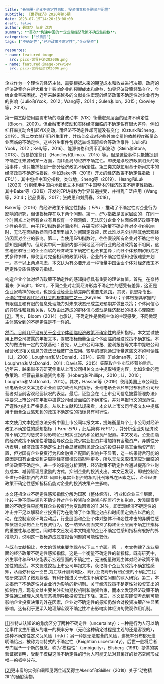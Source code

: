 ```yaml
---
title: "长摘要-企业不确定性感知、投资决策和金融资产配置"
subtitle: 《世界经济》2020年第6期
date: 2023-07-15T14:20:13+08:00
draft: false
author: 聂辉华 阮睿 沈吉
summary: **首次**构建中国的**企业级经济政策不确定性指数**。
categories: ["长摘要"]
tags: ["不确定性","经济政策不确定性","企业投资"]

resources:
- name: featured-image
  src: pics-世界经济202006.png
- name: featured-image-preview
  src: pics-世界经济202006.png
---
```

企业作为一个理性的经济主体，需要根据未来的期望成本和收益进行决策。政府的经济政策会在很大程度上影响企业的预期成本和收益，如果经济政策频繁变化，会给企业带来困扰。近年来越来越多的文献关注宏观的经济政策不确定性对企业行为的影响（Julio和Yook，2012；Wang等，2014；Gulen和Ion，2015；Crowley等，2018）。

第一类文献使用股票市场的隐含波动率（VIX）衡量宏观层面的经济不确定性（Bloom，2009）。但金融市场波动和实体经济面临的不确定性有很大差异，例如杠杆率变动会引起VIX变动，而经济不确定性却可能没有变化（Ozturk和Sheng，2018）。第二类文献利用外生事件，并结合企业对这些外生变量的依赖程度衡量企业面临的不确定性。这些外生事件包括选举或国际峰会等政治事件（Julio和Yook，2012；Kelly等，2016）、能源价格和货币汇率波动（Stein和Stone，2013）、贸易协定签订（Handley和Limao，2015）等。但是这些事件只能捕捉到不确定性来源的某一方面，而非全局的经济不确定性。即使是与经济政策相关的政治事件，也只能捕捉到一部分经济政策不确定性。第三类文献使用基于新闻文本的经济政策不确定性指数，例如Baker等（2016）开发的经济政策不确定性指数（ *EPU* ），其中包括中国分指数。类似地，Sheng等（2019）、Huang和Luk（2020）分别使用中国内地报纸文本构建了中国整体的经济政策不确定性指数。其中Baker等（2016）开发的*EPU*指数为学界普遍接受，并得到广泛应用（Wang等，2014；饶品贵等，2017；张成思和刘贯春，2018）。

Baker等（2016）的经济政策不确定性指标（ *EPU* ）推动了不确定性对企业行为影响的研究，但该指标存在以下两个问题。第一，*EPU*指数是国家层面的，在同一个时间点上对所有企业有且仅有一个观测值，无法区分企业个体面临经济政策不确定性的差异。由于*EPU*指数是时间序列，在研究经济政策不确定性对企业的影响时，无法在面板数据回归模型里加入时间固定效应，因此难以完全排除其他宏观经济因素对企业的影响。第二，当使用*EPU*指数时，往往假设所有企业对不确定性的感知是同质的。但现实中同一国家内部不同地区不同行业的经济政策各不相同，这些地区和行业的企业面临的经济政策不确定性也会有差异；而且个体预期的形成方式多种多样，即使面对完全相同的政策环境，企业的不确定性感知也很难整齐划一。基于以上两点考虑，本文认为有必要开发一种衡量中国企业个体对经济政策不确定性异质性感受的指标。

构造企业个体对经济政策不确定性的感知指标具有重要的理论价值。首先，在奈特看来（Knight，1921），不同企业对宏观经济形势不确定性的感受有差异，这正是企业家精神的表现，也是企业经营业绩差异的重要来源[[1]](#_ftn1)。其次，凯恩斯指出，[不确定性是现代经济社会的根本属性之一（]()Keynes，1936）；个体根据其掌握的有限信息和有限的信息处理能力对未来状态形成主观预期并做出决策；个体间信心的异质性和互动关系，以及由此造成的群体信心波动是经济起伏的根本心理原因[[2]](#_ftn2)。再次，Bloom（2014）也承认，不确定性是微观主体的主观感受，不同微观主体感受到的不确定性是不一样的。

[然而，目前几乎没有关于企业个体面临经济政策不确定性]()的感知指标。本文尝试使用上市公司披露的年报文本，提取指标衡量企业个体面临的经济政策不确定性。本文的做法有一定的文献基础：首先，从上市公司年报、盈利报告等文本中提取公司经营状况相关信息的做法已经被广泛应用。较早的研究通过衡量这些文本的可读性（Li，2008；Loughran和McDonald，2014）、语调（Feldman等，2010；Loughran和McDonald，2011；Davis等，2015）等获取企业实际经营的信息。近年来，越来越多的研究侧重从上市公司相关文本中提取特定内容，比如企业的竞争策略、经营前景和融资约束等（Hoberg和Phillips，2010；Li，2010；Loughran和McDonald，2014）。其次，Hassan等（2019）使用美国上市公司业绩电话会议文本提炼企业面临的政治风险指标，业绩电话会议和年报都出自公司经营者对当前客观经营状况的表达。最后，证监会在《上市公司信息披露管理办法》中要求上市公司在年报中披露公司经营面临的不确定性，并对年报行文的规范性、严谨性均提出严格要求。从以上文献和法规来看，本文从上市公司年报文本中提炼用于衡量企业感知到的政策不确定性的指标具有可行性。

本文使用文本挖掘方法分析中国上市公司年报文本，提炼衡量每个上市公司对经济政策不确定性的感知指标（ *Firm-EPU* ，此后简称 *FEPU* ），并分析企业对经济政策不确定性的感受如何影响企业的实业投资和金融资产配置。本文发现，企业面临的经济政策不确定性增加会导致企业减少实业投资并增加持有金融资产。异质性分析表明，经济政策不确定性上升会显著抑制民营企业的投资并提高其金融资产配置，但对国有企业投资行为和金融资产配置的影响并不显著，这一结果背后可能的原因是国有企业受到逆周期经济调控政策影响更多，所以无法采取措施应对面临的经济政策不确定性。进一步的渠道分析表明，经济政策不确定性会通过提高企业财务成本、减弱管理层激励的方式，抑制企业的投资支出。本文还发现，即使控制企业进行金融投资的收益-风险比与实业投资的相对比例等外在因素之后，企业经济政策不确定性感知指标仍能对企业的投资决策产生影响。

本文还把企业不确定性感知指标分解为国家（整体经济）、行业和企业三个层面，比较三种不同来源的不确定性对企业投资和金融资产配置行为的影响，发现国家层面的不确定性只能解释企业投资行为变动因素的11.34%，即宏观经济不确定性的冲击并不足以解释企业投资行为在剔除了个体固定效应和时间固定效应以后的变动。在控制宏观环境变动后，行业层面和企业个体对整体不确定性冲击的异质性感知依然会抑制企业的投资行为。这一结果从侧面支持了构建企业层面不确定性指标的重要性与必要性。同时本文还发现本文构建的企业不确定性感知指标有很好的外推能力，说明这一指标造成过度拟合问题的可能性较低。

与既有文献相比，本文的贡献主要体现在以下三个方面。第一，本文构建了企业层面的经济政策不确定性感知指标，这是一个衡量不确定性的新指标。既有研究中，外生事件和*EPU*仅能表示宏观层面的不确定性，无法衡量微观主体对经济政策不确定性的感受。本文通过挖掘上市公司年报文本，获取每个企业的政策不确定性感知，从而弥补这一空白,为后续开展跨地区、跨行业或跨所有制企业的不确定性比较研究提供了微观基础，有利于推进关于政策不确定性问题的深入研究。第二，本文揭示了不确定性对企业行为影响的新机制。关于经济政策不确定性对投资支出的抑制作用，现有文献主要关注实物期权机制和融资约束，而本文发现经济政策不确定性通过经理人风险厌恶机制导致投资支出下降。第三，本文证实即使考虑到可能影响企业投资决策的外在因素，企业对不确定性的感知仍然会对投资决策产生显著影响，这有利于更深入地理解宏观不确定性冲击影响实体经济的微观作用机制。

---

[[1]](#_ftnref1)奈特从认知论的角度区分了两种不确定性（uncertainty）：一种是行为人可以确定事件发生所遵从的唯一的概率分布（无论这种确定过程是主观的还是客观的），这种不确定性定义为风险（risk）；另一种是无法度量的风险，连概率分布都无法明确给出，被称为奈特式的不确定性（Knightian uncertainty）。后世一般将后者专门赋予一个新的概念，称为“模糊性”（ambiguity），Ellsberg（1961）提供的实验证据表明，受制于模糊这类不确定性的行为人可能无法对其偏好的状态空间形成唯一的概率分布。

[[2]](#_ftnref2)更丰富的实例和阐释见两位诺奖得主Akerlof和Shiller（2010）关于“动物精神”的通俗读物。
